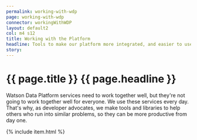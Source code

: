 ```yaml
---
permalink: working-with-wdp
page: working-with-wdp
connector: workingWithWDP
layout: default2
col: m4 s12
title: Working with the Platform
headline: Tools to make our platform more integrated, and easier to use.
story: 
---
```


# <span>{{ page.title }}</span> {{ page.headline }}

Watson Data Platform services need to work together well, but they're not going to work together well for everyone. We use these services every day. That's why, as developer advocates, we make tools and libraries to help others who run into similar problems, so they can be more productive from day one.

{% include item.html %}



